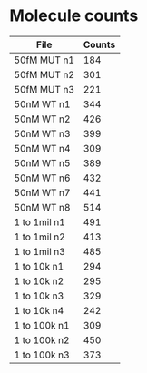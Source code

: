 # Molecule counts
| File | Counts |
| ---- | -----  |
| 50fM MUT n1 | 184 |
| 50fM MUT n2 | 301 |
| 50fM MUT n3 | 221 |
| 50nM WT n1 | 344 |
| 50nM WT n2 | 426 |
| 50nM WT n3 | 399 |
| 50nM WT n4 | 309 |
| 50nM WT n5 | 389 |
| 50nM WT n6 | 432 |
| 50nM WT n7 | 441 |
| 50nM WT n8 | 514 |
| 1 to 1mil n1 | 491 |
| 1 to 1mil n2 | 413 |
| 1 to 1mil n3 | 485 |
| 1 to 10k n1 | 294 |
| 1 to 10k n2 | 295 |
| 1 to 10k n3 | 329 |
| 1 to 10k n4 | 242 |
| 1 to 100k n1 | 309 |
| 1 to 100k n2 | 450 |
| 1 to 100k n3 | 373 |
